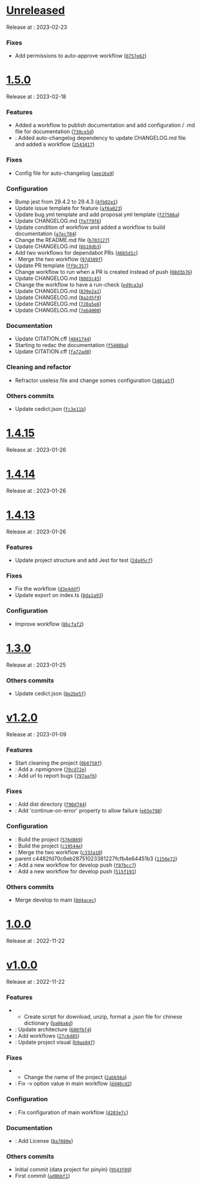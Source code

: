 # [Unreleased](https://github.com/Tykok/cedict-chinese-transformation/compare/1.5.0...HEAD)

Release at : 2023-02-23

### Fixes

* Add permissions to auto-approve workflow ([`0757e62`](https://github.com/Tykok/cedict-chinese-transformation/commit/0757e622def5e75c64d19fe84447a3b3453ee260))

# [1.5.0](https://github.com/Tykok/cedict-chinese-transformation/compare/1.4.15...1.5.0)

Release at : 2023-02-18

### Features

* Added a workflow to publish documentation and add configuration / .md file for documentation ([`730ce5d`](https://github.com/Tykok/cedict-chinese-transformation/commit/730ce5db15d6773a0a67d0bc73d9bd85b8826a78))
* : Added auto-changelog dependency to update CHANGELOG.md file and added a workflow ([`2543417`](https://github.com/Tykok/cedict-chinese-transformation/commit/254341794fc50e90d86d1234b8804be89335ba02))

### Fixes

* Config file for auto-changelog ([`aee16a9`](https://github.com/Tykok/cedict-chinese-transformation/commit/aee16a9b625cf182fe1edbd0036863fa52e5a40c))

### Configuration

* Bump jest from 29.4.2 to 29.4.3 ([`4fb02e1`](https://github.com/Tykok/cedict-chinese-transformation/commit/4fb02e1b49c71b797b24c7e01a4b489b2b4ee8eb))
* Update issue template for feature ([`af6a023`](https://github.com/Tykok/cedict-chinese-transformation/commit/af6a0238de4098b5681b7347bdc94567bca6014a))
* Update bug.yml template and add proposal.yml template ([`f27506a`](https://github.com/Tykok/cedict-chinese-transformation/commit/f27506a2b2e027ee07f8d064cf3e240123cdf10d))
* Update CHANGELOG.md ([`fe779f6`](https://github.com/Tykok/cedict-chinese-transformation/commit/fe779f638a2333378c07ac6ab6afccf8aee285f9))
* Update condition of workflow and added a workflow to build documentation ([`a7ec704`](https://github.com/Tykok/cedict-chinese-transformation/commit/a7ec704a830522587dc4819b3467af51af0c4ae4))
* Change the README.md file ([`b703127`](https://github.com/Tykok/cedict-chinese-transformation/commit/b703127ddb6bff427c198fd4f236d43ddfc938ed))
* Update CHANGELOG.md ([`6b10db3`](https://github.com/Tykok/cedict-chinese-transformation/commit/6b10db38bd3176fc379109603619c9fe3394e166))
* Add two workflows for dependabot PRs ([`46b5d1c`](https://github.com/Tykok/cedict-chinese-transformation/commit/46b5d1c91bf030d30d31d8aeff5384ddc668c09b))
* : Merge the two workflow ([`97d389f`](https://github.com/Tykok/cedict-chinese-transformation/commit/97d389fefd071a5554b3ca3d550fbdad31d15a08))
* Update PR template ([`ff9c357`](https://github.com/Tykok/cedict-chinese-transformation/commit/ff9c35747f92e08e817f61286df4716178137bc5))
* Change workflow to run when a PR is created instead of push ([`08d3b76`](https://github.com/Tykok/cedict-chinese-transformation/commit/08d3b7694c41bf95cd961bf845a66fac5b4584ef))
* Update CHANGELOG.md ([`80d3c45`](https://github.com/Tykok/cedict-chinese-transformation/commit/80d3c451d713c0f268bdeab889ee81827fd6e1c6))
* Change the workflow to have a run-check ([`ed9ca3a`](https://github.com/Tykok/cedict-chinese-transformation/commit/ed9ca3a7adbe44814b56ca2d91d8f8a6d3288033))
* Update CHANGELOG.md ([`839e2a1`](https://github.com/Tykok/cedict-chinese-transformation/commit/839e2a1f37fa050b74221cec4f0e6371c0943207))
* Update CHANGELOG.md ([`8a2d5f9`](https://github.com/Tykok/cedict-chinese-transformation/commit/8a2d5f9124fd44216574f5efe256d923cf32967e))
* Update CHANGELOG.md ([`720a5e6`](https://github.com/Tykok/cedict-chinese-transformation/commit/720a5e6bc1b3ab05229991025330e76e918cf3df))
* Update CHANGELOG.md ([`7eb4000`](https://github.com/Tykok/cedict-chinese-transformation/commit/7eb40006a2b6a3205e201b9afeb2b74cd3343e09))

### Documentation

* Update CITATION.cff ([`4841744`](https://github.com/Tykok/cedict-chinese-transformation/commit/4841744b4784ca5a711936355d9100699a0febf0))
* Starting to redac the documentation ([`f5408ba`](https://github.com/Tykok/cedict-chinese-transformation/commit/f5408ba31728a2c0ff3879adc39f07ee025b2547))
* Update CITATION.cff ([`fa72ad0`](https://github.com/Tykok/cedict-chinese-transformation/commit/fa72ad0eaea5815c8d3cab0835ed8e89a2864a29))

### Cleaning and refactor

* Refractor useless file and change somes configuration ([`3461a5f`](https://github.com/Tykok/cedict-chinese-transformation/commit/3461a5f9f003e6838e5521900248410c3bd593fa))

### Others commits

* Update cedict.json ([`fc3e11b`](https://github.com/Tykok/cedict-chinese-transformation/commit/fc3e11be50c60abc26905b573671b840659cc66e))

# [1.4.15](https://github.com/Tykok/cedict-chinese-transformation/compare/1.4.14...1.4.15)

Release at : 2023-01-26

# [1.4.14](https://github.com/Tykok/cedict-chinese-transformation/compare/1.4.13...1.4.14)

Release at : 2023-01-26

# [1.4.13](https://github.com/Tykok/cedict-chinese-transformation/compare/1.3.0...1.4.13)

Release at : 2023-01-26

### Features

* Update project structure and add Jest for test ([`2da95cf`](https://github.com/Tykok/cedict-chinese-transformation/commit/2da95cf46806274166dcfdcfe7c14aa5b794644e))

### Fixes

* Fix the workflow ([`d3e4ddf`](https://github.com/Tykok/cedict-chinese-transformation/commit/d3e4ddfbc306c95b52b611614a4c210e9e31792b))
* Update export on index.ts ([`0da1a93`](https://github.com/Tykok/cedict-chinese-transformation/commit/0da1a932c6143110a0a1e7425edee8d01d4f6e71))

### Configuration

* Improve workflow ([`8bcfaf2`](https://github.com/Tykok/cedict-chinese-transformation/commit/8bcfaf23ac2f58aac5b53c683c6bd81bd55bde11))

# [1.3.0](https://github.com/Tykok/cedict-chinese-transformation/compare/v1.2.0...1.3.0)

Release at : 2023-01-25

### Others commits

* Update cedict.json ([`8e2be5f`](https://github.com/Tykok/cedict-chinese-transformation/commit/8e2be5f1a4f0beef0dbb51a71f16d52f665141b4))

# [v1.2.0](https://github.com/Tykok/cedict-chinese-transformation/compare/1.0.0...v1.2.0)

Release at : 2023-01-09

### Features

* Start cleaning the project ([`0b8758f`](https://github.com/Tykok/cedict-chinese-transformation/commit/0b8758f7068a5a1c43c184e1e54ad0f1f7f708da))
* : Add a .npmignore ([`70cd72e`](https://github.com/Tykok/cedict-chinese-transformation/commit/70cd72e2192f8b102a2c9729bb956e7559046b98))
* : Add url to report bugs ([`797aafb`](https://github.com/Tykok/cedict-chinese-transformation/commit/797aafb680985331c6acc183df20daa8da8f1c83))

### Fixes

* : Add dist directory ([`f90d744`](https://github.com/Tykok/cedict-chinese-transformation/commit/f90d744bb4200009bfab844650af2be1d96625a2))
* : Add 'continue-on-error' property to allow failure ([`e65e798`](https://github.com/Tykok/cedict-chinese-transformation/commit/e65e79888e596a04e7bc68e868e77498692901b5))

### Configuration

* : Build the project ([`576d869`](https://github.com/Tykok/cedict-chinese-transformation/commit/576d86997aaed2d53d5211332ea36396e8eea22c))
* : Build the project ([`c19544e`](https://github.com/Tykok/cedict-chinese-transformation/commit/c19544e6b90a9b42444e9c61c5007076bb004451))
* : Merge the two workflow ([`c332a10`](https://github.com/Tykok/cedict-chinese-transformation/commit/c332a101144ff31fcb5f22cb7099ec83bbd16906))
* parent c4482fd70c6eb28751023381227fcfb4e64451b3 ([`1156e72`](https://github.com/Tykok/cedict-chinese-transformation/commit/1156e72e17967546ffd623981e01b203e2d82aea))
* : Add a new workflow for develop push ([`f07bcc7`](https://github.com/Tykok/cedict-chinese-transformation/commit/f07bcc7d5e7b06e5cb97d9511731189c92316574))
* : Add a new workflow for develop push ([`515f191`](https://github.com/Tykok/cedict-chinese-transformation/commit/515f1916bc6b6a265a40716be27ad66c0fc87315))

### Others commits

* Merge develop to main ([`0d4acec`](https://github.com/Tykok/cedict-chinese-transformation/commit/0d4acec1b824e29f65f73ffbf4380736c0cccef8))

# [1.0.0](https://github.com/Tykok/cedict-chinese-transformation/compare/v1.0.0...1.0.0)

Release at : 2022-11-22

# [v1.0.0]()

Release at : 2022-11-22

### Features

* - Create script for download, unzip, format a .json file for chinese dictionary ([`ba06a6d`](https://github.com/Tykok/cedict-chinese-transformation/commit/ba06a6db55ee6535483b53e9ff25ad18a9cb4213))
* : Update architecture ([`680fbf4`](https://github.com/Tykok/cedict-chinese-transformation/commit/680fbf4a2708dcf4aadc9fdc06c0983539d9f506))
* : Add workflows ([`27c6d85`](https://github.com/Tykok/cedict-chinese-transformation/commit/27c6d8500e73c1668c55ce4c202b0c18e60de354))
* : Update project visual ([`b9ae84f`](https://github.com/Tykok/cedict-chinese-transformation/commit/b9ae84fb1be99823acdac8334450ef7267ef490b))

### Fixes

* - Change the name of the project ([`2abb56a`](https://github.com/Tykok/cedict-chinese-transformation/commit/2abb56a5248a531c8b586887c4c6ec27b0d28108))
* : Fix -v option value in main workflow ([`dd40cd2`](https://github.com/Tykok/cedict-chinese-transformation/commit/dd40cd29a17756f425bb2b53bd1a8a47afc79cdd))

### Configuration

* : Fix configuration of main workflow ([`d203e7c`](https://github.com/Tykok/cedict-chinese-transformation/commit/d203e7cdad5645a26c5ba0fa42a4caefbbd5ede3))

### Documentation

* : Add License ([`8a7080e`](https://github.com/Tykok/cedict-chinese-transformation/commit/8a7080e7e04fdbc2ee088a025c494f8bb4b223d5))

### Others commits

* Initial commit (data project for pinyin) ([`9543f09`](https://github.com/Tykok/cedict-chinese-transformation/commit/9543f091e64a01a0f158fe1bc3d53f1281e97ea9))
* First commit ([`ad0bbf1`](https://github.com/Tykok/cedict-chinese-transformation/commit/ad0bbf155a8a8693bb1360f0786ee2559726fd78))
